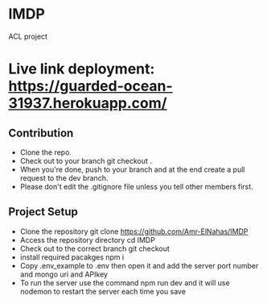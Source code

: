 # IMDP
ACL project

# Live link deployment: https://guarded-ocean-31937.herokuapp.com/

## Contribution
- Clone the repo.
- Check out to your branch git checkout <branchname>.
- When you're done, push to your branch and at the end create a pull request to the dev branch.
- Please don't edit the .gitignore file unless you tell other members first.

## Project Setup
- Clone the repository git clone https://github.com/Amr-ElNahas/IMDP
- Access the repository directory cd IMDP
- Check out to the correct branch git checkout <branch name>
- install required pacakges npm i
- Copy .env_example to .env then open it and add the server port number and mongo uri and APIkey
- To run the server use the command npm run dev and it will use nodemon to restart the server each time you save
